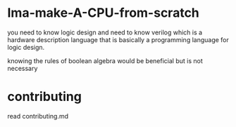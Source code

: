 # Ima-make-A-CPU-from-scratch

you need to know logic design and need to know verilog which is a hardware description language
that is basically a programming language for logic design.

knowing the rules of boolean algebra would be beneficial but is not necessary

# contributing
read contributing.md
